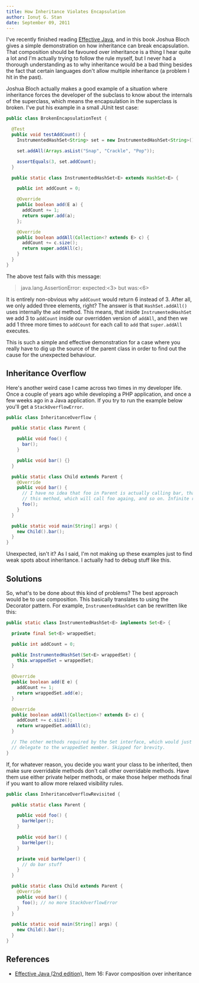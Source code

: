 ```yaml
---
title: How Inheritance Violates Encapsulation
author: Ionuț G. Stan
date: September 09, 2011
---
```


I've recently finished reading [Effective Java][1], and in this book Joshua Bloch
gives a simple demonstration on how inheritance can break encapsulation. That
composition should be favoured over inheritance is a thing I hear quite a lot and
I'm actually trying to follow the rule myself, but I never had a thorough understanding
as to why inheritance would be a bad thing besides the fact that certain languages
don't allow multiple inheritance (a problem I hit in the past).

Joshua Bloch actually makes a good example of a situation where inheritance forces
the developer of the subclass to know about the internals of the superclass, which
means the encapsulation in the superclass is broken. I've put his example in a
small JUnit test case:

~~~java
public class BrokenEncapsulationTest {

  @Test
  public void testAddCount() {
    InstrumentedHashSet<String> set = new InstrumentedHashSet<String>();

    set.addAll(Arrays.asList("Snap", "Crackle", "Pop"));

    assertEquals(3, set.addCount);
  }

  public static class InstrumentedHashSet<E> extends HashSet<E> {

    public int addCount = 0;

    @Override
    public boolean add(E a) {
      addCount += 1;
      return super.add(a);
    };

    @Override
    public boolean addAll(Collection<? extends E> c) {
      addCount += c.size();
      return super.addAll(c);
    }
  }
}
~~~

The above test fails with this message:

> java.lang.AssertionError: expected:<3> but was:<6>

It is entirely non-obvious why `addCount` would return 6 instead of 3. After all,
we only added three elements, right? The answer is that `HashSet.addAll()` uses
internally the `add` method. This means, that inside `InstrumentedHashSet` we
add 3 to `addCount` inside our overridden version of `addAll`, and then we add 1
three more times to `addCount` for each call to `add` that `super.addAll` executes.

This is such a simple and effective demonstration for a case where you really have
to dig up the source of the parent class in order to find out the cause for the
unexpected behaviour.


Inheritance Overflow
--------------------

Here's another weird case I came across two times in my developer life. Once a
couple of years ago while developing a PHP application, and once a few weeks ago
in a Java application. If you try to run the example below you'll get a
`StackOverflowError`.

~~~java
public class InheritanceOverflow {

  public static class Parent {

    public void foo() {
      bar();
    }

    public void bar() {}
  }

  public static class Child extends Parent {
    @Override
    public void bar() {
      // I have no idea that foo in Parent is actually calling bar, that calls
      // this method, which will call foo againg, and so on. Infinite recursion.
      foo();
    }
  }

  public static void main(String[] args) {
    new Child().bar();
  }
}
~~~

Unexpected, isn't it? As I said, I'm not making up these examples just to find
weak spots about inheritance. I actually had to debug stuff like this.

Solutions
---------

So, what's to be done about this kind of problems? The best approach would be to
use composition. This basically translates to using the Decorator pattern. For
example, `InstrumentedHashSet` can be rewritten like this:

~~~java
public static class InstrumentedHashSet<E> implements Set<E> {

  private final Set<E> wrappedSet;

  public int addCount = 0;

  public InstrumentedHashSet(Set<E> wrappedSet) {
    this.wrappedSet = wrappedSet;
  }

  @Override
  public boolean add(E e) {
    addCount += 1;
    return wrappedSet.add(e);
  }

  @Override
  public boolean addAll(Collection<? extends E> c) {
    addCount += c.size();
    return wrappedSet.addAll(c);
  }

  // The other methods required by the Set interface, which would just
  // delegate to the wrappedSet member. Skipped for brevity.
}
~~~

If, for whatever reason, you decide you want your class to be inherited, then
make sure overridable methods don't call other overridable methods. Have them
use either private helper methods, or make those helper methods final if you
want to allow more relaxed visibility rules.

~~~java
public class InheritanceOverflowRevisited {

  public static class Parent {

    public void foo() {
      barHelper();
    }

    public void bar() {
      barHelper();
    }

    private void barHelper() {
      // do bar stuff
    }
  }

  public static class Child extends Parent {
    @Override
    public void bar() {
      foo(); // no more StackOverflowError
    }
  }

  public static void main(String[] args) {
    new Child().bar();
  }
}
~~~

References
----------
- [Effective Java (2nd edition)][1], Item 16: Favor composition over inheritance


[1]: http://www.amazon.com/Effective-Java-2nd-Joshua-Bloch/dp/0321356683
